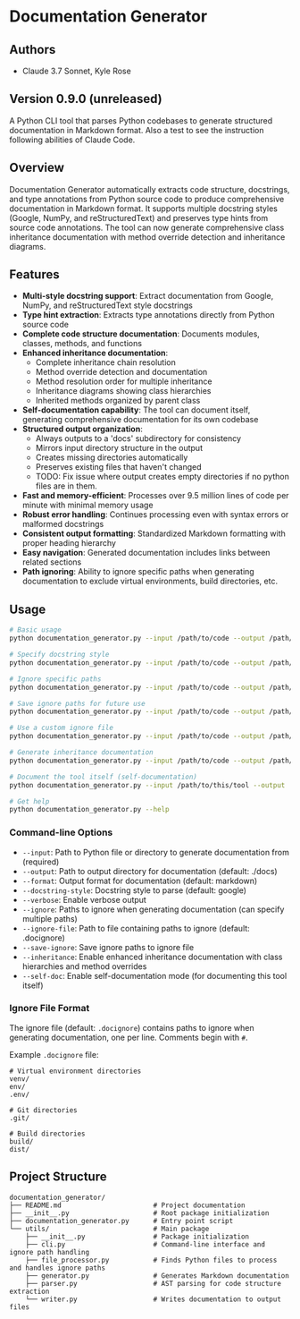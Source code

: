 # Documentation Generator
## Authors
- Claude 3.7 Sonnet, Kyle Rose
## Version 0.9.0 (unreleased)

A Python CLI tool that parses Python codebases to generate structured documentation in Markdown format.
Also a test to see the instruction following abilities of Claude Code.

## Overview

Documentation Generator automatically extracts code structure, docstrings, and type annotations from Python source code to produce comprehensive documentation in Markdown format. It supports multiple docstring styles (Google, NumPy, and reStructuredText) and preserves type hints from source code annotations. The tool can now generate comprehensive class inheritance documentation with method override detection and inheritance diagrams.

## Features

- **Multi-style docstring support**: Extract documentation from Google, NumPy, and reStructuredText style docstrings
- **Type hint extraction**: Extracts type annotations directly from Python source code
- **Complete code structure documentation**: Documents modules, classes, methods, and functions
- **Enhanced inheritance documentation**:
  - Complete inheritance chain resolution
  - Method override detection and documentation
  - Method resolution order for multiple inheritance
  - Inheritance diagrams showing class hierarchies
  - Inherited methods organized by parent class
- **Self-documentation capability**: The tool can document itself, generating comprehensive documentation for its own codebase
- **Structured output organization**:
  - Always outputs to a 'docs' subdirectory for consistency
  - Mirrors input directory structure in the output
  - Creates missing directories automatically
  - Preserves existing files that haven't changed
  - TODO: Fix issue where output creates empty directories if no python files are in them.
- **Fast and memory-efficient**: Processes over 9.5 million lines of code per minute with minimal memory usage
- **Robust error handling**: Continues processing even with syntax errors or malformed docstrings
- **Consistent output formatting**: Standardized Markdown formatting with proper heading hierarchy
- **Easy navigation**: Generated documentation includes links between related sections
- **Path ignoring**: Ability to ignore specific paths when generating documentation to exclude virtual environments, build directories, etc.

## Usage

```bash
# Basic usage
python documentation_generator.py --input /path/to/code --output /path/to/docs

# Specify docstring style
python documentation_generator.py --input /path/to/code --output /path/to/docs --docstring-style google

# Ignore specific paths
python documentation_generator.py --input /path/to/code --output /path/to/docs --ignore /path/to/code/venv /path/to/code/.git

# Save ignore paths for future use
python documentation_generator.py --input /path/to/code --output /path/to/docs --ignore /path/to/code/venv --save-ignore

# Use a custom ignore file
python documentation_generator.py --input /path/to/code --output /path/to/docs --ignore-file /path/to/custom/ignore/file

# Generate inheritance documentation
python documentation_generator.py --input /path/to/code --output /path/to/docs --inheritance

# Document the tool itself (self-documentation)
python documentation_generator.py --input /path/to/this/tool --output ./docs/utils --self-doc

# Get help
python documentation_generator.py --help
```

### Command-line Options

- `--input`: Path to Python file or directory to generate documentation from (required)
- `--output`: Path to output directory for documentation (default: ./docs)
- `--format`: Output format for documentation (default: markdown)
- `--docstring-style`: Docstring style to parse (default: google)
- `--verbose`: Enable verbose output
- `--ignore`: Paths to ignore when generating documentation (can specify multiple paths)
- `--ignore-file`: Path to file containing paths to ignore (default: .docignore)
- `--save-ignore`: Save ignore paths to ignore file
- `--inheritance`: Enable enhanced inheritance documentation with class hierarchies and method overrides
- `--self-doc`: Enable self-documentation mode (for documenting this tool itself)

### Ignore File Format

The ignore file (default: `.docignore`) contains paths to ignore when generating documentation, one per line. Comments begin with `#`.

Example `.docignore` file:

```
# Virtual environment directories
venv/
env/
.env/

# Git directories
.git/

# Build directories
build/
dist/
```

## Project Structure

```
documentation_generator/
├── README.md                       # Project documentation
├── __init__.py                     # Root package initialization
├── documentation_generator.py      # Entry point script
└── utils/                          # Main package
    ├── __init__.py                 # Package initialization 
    ├── cli.py                      # Command-line interface and ignore path handling
    ├── file_processor.py           # Finds Python files to process and handles ignore paths
    ├── generator.py                # Generates Markdown documentation
    ├── parser.py                   # AST parsing for code structure extraction
    └── writer.py                   # Writes documentation to output files
```
